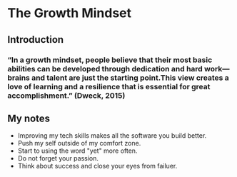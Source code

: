# The Growth Mindset
## Introduction
### “In a growth mindset, people believe that their most basic abilities can be developed through dedication and hard work—brains and talent are just the starting point.This view creates a love of learning and a resilience that is essential for great accomplishment.” (Dweck, 2015)

## My notes
- Improving my tech skills makes all the software you build better.
- Push my self outside of my comfort zone.
- Start to using the word "yet" more often.
- Do not forget your passion.
- Think about success and close your eyes from failuer.

